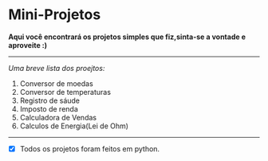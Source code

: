 # Mini-Projetos
 **Aqui você encontrará os projetos simples que fiz,sinta-se a vontade e aproveite :)**
 ***
 *Uma breve lista dos proejtos:*
 1. Conversor de moedas
 2. Conversor de temperaturas
 3. Registro de sáude
 4. Imposto de renda
 5. Calculadora de Vendas
 6. Calculos de Energia(Lei de Ohm)
 ----
 - [x] Todos os projetos foram feitos em python.
